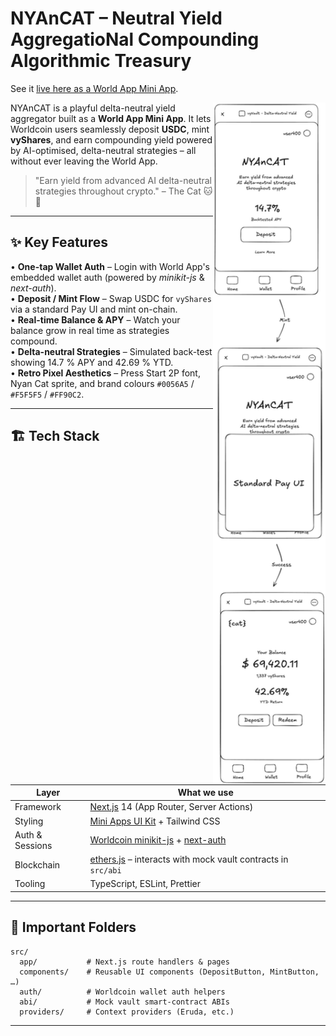 # NYAnCAT – Neutral Yield AggregatioNal Compounding Algorithmic Treasury

See it [live here as a World App Mini App](https://worldcoin.org/mini-app?app_id=app_77eeb2e53649726aa2eba216ae6967e3&draft_id=meta_e350958dfef2e040f0c64f823e2d5434).

<img src="design/nyancat.png" width="180" align="right" />

NYAnCAT is a playful delta-neutral yield aggregator built as a **World App Mini App**. It lets Worldcoin users seamlessly deposit **USDC**, mint **vyShares**, and earn compounding yield powered by AI-optimised, delta-neutral strategies – all without ever leaving the World App.

> "Earn yield from advanced AI delta-neutral strategies throughout crypto." – The Cat 🐱🌈

---

## ✨ Key Features

• **One-tap Wallet Auth** – Login with World App's embedded wallet auth (powered by *minikit-js* & *next-auth*).  
• **Deposit / Mint Flow** – Swap USDC for `vyShares` via a standard Pay UI and mint on-chain.  
• **Real-time Balance & APY** – Watch your balance grow in real time as strategies compound.  
• **Delta-neutral Strategies** – Simulated back-test showing 14.7 % APY and 42.69 % YTD.  
• **Retro Pixel Aesthetics** – Press Start 2P font, Nyan Cat sprite, and brand colours `#0056A5` / `#F5F5F5` / `#FF90C2`.

---

## 🏗️ Tech Stack

| Layer            | What we use                                                    |
| ---------------- | -------------------------------------------------------------- |
| Framework        | [Next.js](https://nextjs.org/) 14 (App Router, Server Actions) |
| Styling          | [Mini Apps UI Kit](https://github.com/worldcoin/mini-apps-ui-kit) + Tailwind CSS |
| Auth & Sessions  | [Worldcoin minikit-js](https://github.com/worldcoin/minikit-js) + [next-auth](https://authjs.dev/) |
| Blockchain       | [ethers.js](https://docs.ethers.org/) – interacts with mock vault contracts in `src/abi` |
| Tooling          | TypeScript, ESLint, Prettier                                    |

---

## 📂 Important Folders

```
src/
  app/           # Next.js route handlers & pages
  components/    # Reusable UI components (DepositButton, MintButton, …)
  auth/          # Worldcoin wallet auth helpers
  abi/           # Mock vault smart-contract ABIs
  providers/     # Context providers (Eruda, etc.)
```

---